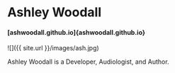 # Ashley Woodall

#### [ashwoodall.github.io]{ashwoodall.github.io}

![]({{ site.url }}/images/ash.jpg)

Ashley Woodall is a Developer, Audiologist, and Author.

